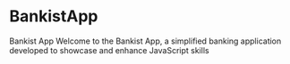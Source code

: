 # BankistApp
 Bankist App Welcome to the Bankist App, a simplified banking application developed to showcase and enhance JavaScript skills
